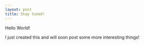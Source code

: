 ```yaml
---
layout: post
title: Stay tuned!
---
```


Hello World!

I just created this and will soon post some more interesting things!
